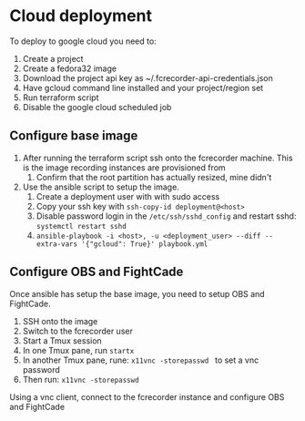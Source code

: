 # Cloud deployment
To deploy to google cloud you need to:

1. Create a project
2. Create a fedora32 image
4. Download the project api key as ~/.fcrecorder-api-credentials.json
3. Have gcloud command line installed and your project/region set
5. Run terraform script
6. Disable the google cloud scheduled job

## Configure base image
1. After running the terraform script ssh onto the fcrecorder machine. This is the image recording instances are provisioned from
   1. Confirm that the root partition has actually resized, mine didn't
2. Use the ansible script to setup the image.
   1. Create a deployment user with with sudo access
   2. Copy your ssh key with `ssh-copy-id deployment@<host>`
   3. Disable password login in the `/etc/ssh/sshd_config` and restart sshd: `systemctl restart sshd`
   4. `ansible-playbook -i <host>, -u <deployment_user> --diff --extra-vars '{"gcloud": True}' playbook.yml`
   
## Configure OBS and FightCade
Once ansible has setup the base image, you need to setup OBS and FightCade.

1. SSH onto the image
2. Switch to the fcrecorder user
3. Start a Tmux session
4. In one Tmux pane, run `startx`
5. In another Tmux pane, rune: `x11vnc -storepasswd ` to set a vnc password
6. Then run: `x11vnc -storepasswd `

Using a vnc client, connect to the fcrecorder instance and configure OBS and FightCade